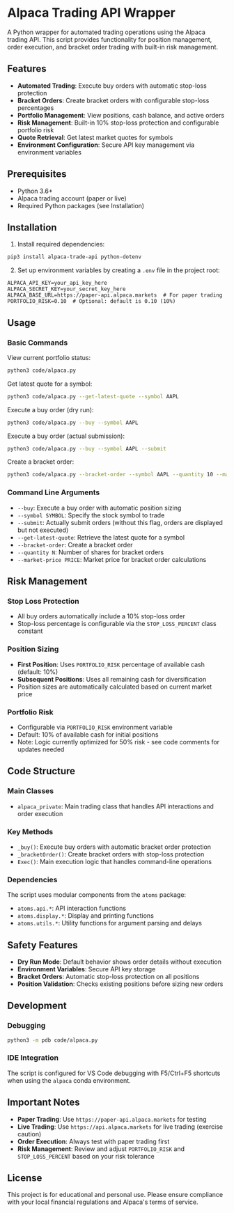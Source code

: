 # Alpaca Trading API Wrapper

A Python wrapper for automated trading operations using the Alpaca trading API. This script provides functionality for position management, order execution, and bracket order trading with built-in risk management.

## Features

- **Automated Trading**: Execute buy orders with automatic stop-loss protection
- **Bracket Orders**: Create bracket orders with configurable stop-loss percentages
- **Portfolio Management**: View positions, cash balance, and active orders
- **Risk Management**: Built-in 10% stop-loss protection and configurable portfolio risk
- **Quote Retrieval**: Get latest market quotes for symbols
- **Environment Configuration**: Secure API key management via environment variables

## Prerequisites

- Python 3.6+
- Alpaca trading account (paper or live)
- Required Python packages (see Installation)

## Installation

1. Install required dependencies:
```bash
pip3 install alpaca-trade-api python-dotenv
```

2. Set up environment variables by creating a `.env` file in the project root:
```env
ALPACA_API_KEY=your_api_key_here
ALPACA_SECRET_KEY=your_secret_key_here
ALPACA_BASE_URL=https://paper-api.alpaca.markets  # For paper trading
PORTFOLIO_RISK=0.10  # Optional: default is 0.10 (10%)
```

## Usage

### Basic Commands

View current portfolio status:
```bash
python3 code/alpaca.py
```

Get latest quote for a symbol:
```bash
python3 code/alpaca.py --get-latest-quote --symbol AAPL
```

Execute a buy order (dry run):
```bash
python3 code/alpaca.py --buy --symbol AAPL
```

Execute a buy order (actual submission):
```bash
python3 code/alpaca.py --buy --symbol AAPL --submit
```

Create a bracket order:
```bash
python3 code/alpaca.py --bracket-order --symbol AAPL --quantity 10 --market-price 150.00 --submit
```

### Command Line Arguments

- `--buy`: Execute a buy order with automatic position sizing
- `--symbol SYMBOL`: Specify the stock symbol to trade
- `--submit`: Actually submit orders (without this flag, orders are displayed but not executed)
- `--get-latest-quote`: Retrieve the latest quote for a symbol
- `--bracket-order`: Create a bracket order
- `--quantity N`: Number of shares for bracket orders
- `--market-price PRICE`: Market price for bracket order calculations

## Risk Management

### Stop Loss Protection
- All buy orders automatically include a 10% stop-loss order
- Stop-loss percentage is configurable via the `STOP_LOSS_PERCENT` class constant

### Position Sizing
- **First Position**: Uses `PORTFOLIO_RISK` percentage of available cash (default: 10%)
- **Subsequent Positions**: Uses all remaining cash for diversification
- Position sizes are automatically calculated based on current market price

### Portfolio Risk
- Configurable via `PORTFOLIO_RISK` environment variable
- Default: 10% of available cash for initial positions
- Note: Logic currently optimized for 50% risk - see code comments for updates needed

## Code Structure

### Main Classes

- `alpaca_private`: Main trading class that handles API interactions and order execution

### Key Methods

- `_buy()`: Execute buy orders with automatic bracket order protection
- `_bracketOrder()`: Create bracket orders with stop-loss protection
- `Exec()`: Main execution logic that handles command-line operations

### Dependencies

The script uses modular components from the `atoms` package:
- `atoms.api.*`: API interaction functions
- `atoms.display.*`: Display and printing functions
- `atoms.utils.*`: Utility functions for argument parsing and delays

## Safety Features

- **Dry Run Mode**: Default behavior shows order details without execution
- **Environment Variables**: Secure API key storage
- **Bracket Orders**: Automatic stop-loss protection on all positions
- **Position Validation**: Checks existing positions before sizing new orders

## Development

### Debugging
```bash
python3 -m pdb code/alpaca.py
```

### IDE Integration
The script is configured for VS Code debugging with F5/Ctrl+F5 shortcuts when using the `alpaca` conda environment.

## Important Notes

- **Paper Trading**: Use `https://paper-api.alpaca.markets` for testing
- **Live Trading**: Use `https://api.alpaca.markets` for live trading (exercise caution)
- **Order Execution**: Always test with paper trading first
- **Risk Management**: Review and adjust `PORTFOLIO_RISK` and `STOP_LOSS_PERCENT` based on your risk tolerance

## License

This project is for educational and personal use. Please ensure compliance with your local financial regulations and Alpaca's terms of service.
